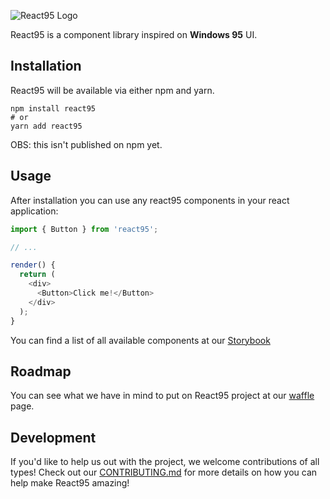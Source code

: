 ![React95 Logo](https://github.com/React95/React95/blob/master/assets/React95-clouds.png)

React95 is a component library inspired on **Windows 95** UI.

## Installation

React95 will be available via either npm and yarn.
```shell
npm install react95
# or
yarn add react95
```

OBS: this isn't published on npm yet.

## Usage

After installation you can use any react95 components in your react application:

```js
import { Button } from 'react95';

// ...

render() {
  return (
    <div>
      <Button>Click me!</Button>
    </div>
  );
}
```

You can find a list of all available components at our [Storybook](https://react95.github.io/React95/)

## Roadmap

You can see what we have in mind to put on React95 project at our [waffle](https://waffle.io/React95/React95) page.

## Development

If you'd like to help us out with the project, we welcome contributions of all types! Check out our [CONTRIBUTING.md](CONTRIBUTING.md) for more details on how you can help make React95 amazing!
